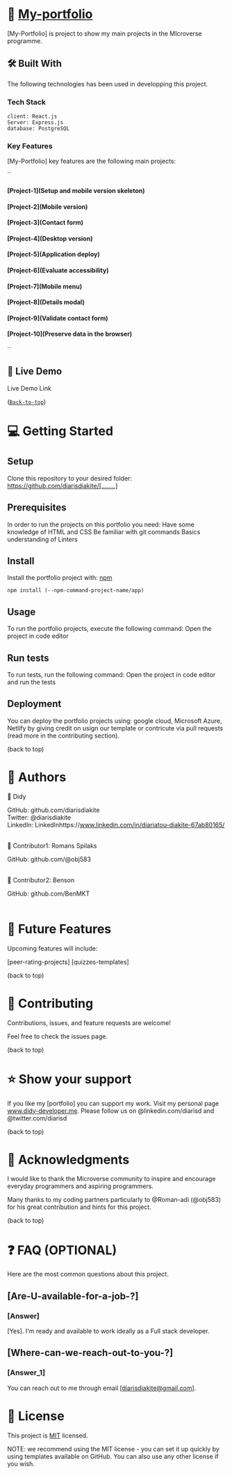 # 📖 [My-portfolio](#my-portfolio)

[My-Portfolio] is project to show my main projects in the MIcroverse programme.

## 🛠 Built With
The following technologies has been used in developping this project. 

### Tech Stack

```[Tech-stack]
client: React.js
Server: Express.js
database: PostgreSQL
```

### Key Features

[My-Portfolio] key features are the following main projects:

``
#### [Project-1](Setup and mobile version skeleton)
#### [Project-2](Mobile version)
#### [Project-3](Contact form)
#### [Project-4](Desktop version)
#### [Project-5](Application deploy)
#### [Project-6](Evaluate accessibility)
#### [Project-7](Mobile menu)
#### [Project-8](Details modal)
#### [Project-9](Validate contact form)
#### [Project-10](Preserve data in the browser)
``


## 🚀 Live Demo

Live Demo Link

([`Back-to-top`](#my-portfolio))

# 💻 Getting Started

## Setup
Clone this repository to your desired folder:
https://github.com/diarisdiakite/[........] 

## Prerequisites
In order to run the projects on this portfolio you need:
Have some knowledge of HTML and CSS
Be familiar with git commands
Basics understanding of Linters

## Install
Install the portfolio project with: [npm](https://www.npmjs.com/)

```[npm]
npm install (--npm-command-project-name/app)
```

## Usage
To run the portfolio projects, execute the following command: Open the project in code editor

## Run tests
To run tests, run the following command: Open the project in code editor and run the tests

## Deployment
You can deploy the portfolio projects using: google cloud, Microsoft Azure, Netlify by giving credit on usign our template or contricute via pull requests (read more in the contributing section).

(back to top)

# 👥 Authors

👤 Didy

GitHub: github.com/diarisdiakite
<br> Twitter: @diarisdiakite
<br>LinkedIn: LinkedInhttps://www.linkedin.com/in/diariatou-diakite-67ab80165/
<br><br>

👤 Contributor1: Romans Spilaks

GitHub: github.com/@obj583
<br><br>

👤 Contributor2: Benson

GitHub: github.com/BenMKT
<br><br>

# 🔭 Future Features
Upcoming features will include:

 [peer-rating-projects]
 [quizzes-templates]
 
(back to top)

# 🤝 Contributing
Contributions, issues, and feature requests are welcome!

Feel free to check the issues page.

(back to top)

# ⭐️ Show your support
If you like my [portfolio] you can support my work. Visit my personal page www.didy-developer.me.
Please follow us on @linkedin.com/diarisd and @twitter.com/diarisd

(back to top)

# 🙏 Acknowledgments
I would like to thank the Microverse community to inspire and encourage everyday programmers and aspiring programmers.

Many thanks to my coding partners particularly to @Roman-adi (@obj583) for his great contribution and hints for this project. 

(back to top)

# ❓ FAQ (OPTIONAL)
Here are the most common questions about this project.

## [Are-U-available-for-a-job-?]

### [Answer]
[Yes]. I'm ready and available to work ideally as a Full stack developer. 

## [Where-can-we-reach-out-to-you-?]

### [Answer_1]
You can reach out to me through email [diarisdiakite@gmail.com]. 

# 📝 License
This project is [MIT](https://mit-license.org/) licensed.

NOTE: we recommend using the MIT license - you can set it up quickly by using templates available on GitHub. You can also use any other license if you wish.
